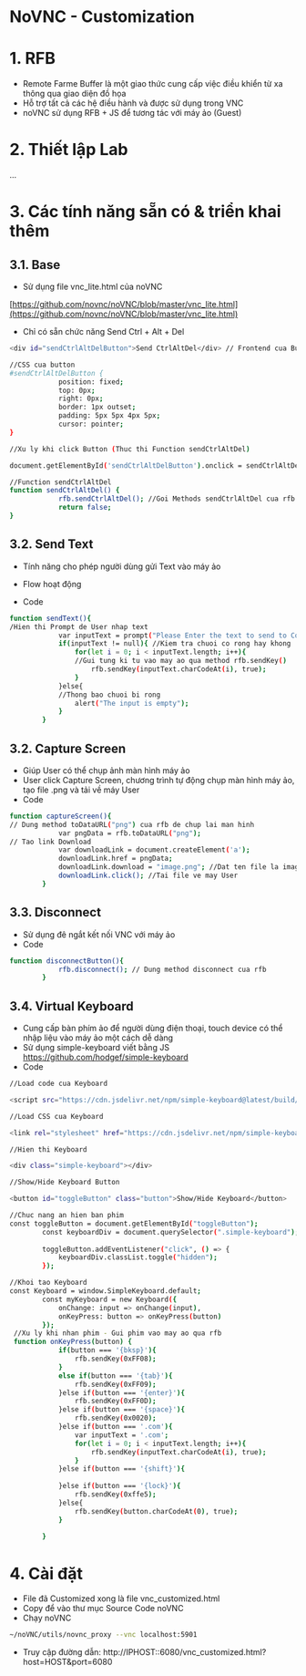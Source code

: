 # NoVNC - Customization

# 1. RFB

- Remote Farme Buffer là một giao thức cung cấp việc điều khiển từ xa thông qua giao diện đồ họa
- Hỗ trợ tất cả các hệ điều hành và được sử dụng trong VNC
- noVNC sử dụng RFB + JS để tương tác với máy ảo (Guest)

# 2. Thiết lập Lab

...

# 3. Các tính năng sẵn có & triển khai thêm

## 3.1. Base

- Sử dụng file vnc_lite.html của noVNC

[https://github.com/novnc/noVNC/blob/master/vnc_lite.html](https://github.com/novnc/noVNC/blob/master/vnc_lite.html)

- Chỉ có sẵn chức năng Send Ctrl + Alt + Del

```bash
<div id="sendCtrlAltDelButton">Send CtrlAltDel</div> // Frontend cua Button

//CSS cua button
#sendCtrlAltDelButton {
            position: fixed;
            top: 0px;
            right: 0px;
            border: 1px outset;
            padding: 5px 5px 4px 5px;
            cursor: pointer;
}

//Xu ly khi click Button (Thuc thi Function sendCtrlAltDel)

document.getElementById('sendCtrlAltDelButton').onclick = sendCtrlAltDel;

//Function sendCtrlAltDel
function sendCtrlAltDel() {
            rfb.sendCtrlAltDel(); //Goi Methods sendCtrlAltDel cua rfb
            return false;
}

```

## 3.2. Send Text

- Tính năng cho phép người dùng gửi Text vào máy ảo
- Flow hoạt động

- Code

```bash
function sendText(){
/Hien thi Prompt de User nhap text
            var inputText = prompt("Please Enter the text to send to Console: ");
            if(inputText != null){ //Kiem tra chuoi co rong hay khong
                for(let i = 0; i < inputText.length; i++){
                //Gui tung ki tu vao may ao qua method rfb.sendKey()
                    rfb.sendKey(inputText.charCodeAt(i), true);
                }
            }else{
            //Thong bao chuoi bi rong
                alert("The input is empty");
            }
        }
```

## 3.2. Capture Screen

- Giúp User có thể chụp ảnh màn hình máy ảo
- User click Capture Screen, chương trình tự động chụp màn hình máy ảo, tạo file .png và tải về máy User
- Code

```bash
function captureScreen(){
// Dung method toDataURL("png") cua rfb de chup lai man hinh
            var pngData = rfb.toDataURL("png");
// Tao link Download
            var downloadLink = document.createElement('a');
            downloadLink.href = pngData;
            downloadLink.download = "image.png"; //Dat ten file la image.png
            downloadLink.click(); //Tai file ve may User
        }
```

## 3.3. Disconnect

- Sử dụng đê ngắt kết nối VNC với máy ảo
- Code

```bash
function disconnectButton(){
            rfb.disconnect(); // Dung method disconnect cua rfb
        }
```

## 3.4. Virtual Keyboard

- Cung cấp bàn phím ảo để người dùng điện thoại, touch device có thể nhập liệu vào máy ảo một cách dễ dàng
- Sử dụng simple-keyboard viết bằng JS https://github.com/hodgef/simple-keyboard
- Code

```bash
//Load code cua Keyboard

<script src="https://cdn.jsdelivr.net/npm/simple-keyboard@latest/build/index.js"></script>

//Load CSS cua Keyboard

<link rel="stylesheet" href="https://cdn.jsdelivr.net/npm/simple-keyboard@latest/build/css/index.css">

//Hien thi Keyboard

<div class="simple-keyboard"></div>

//Show/Hide Keyboard Button

<button id="toggleButton" class="button">Show/Hide Keyboard</button>

//Chuc nang an hien ban phim
const toggleButton = document.getElementById("toggleButton");
        const keyboardDiv = document.querySelector(".simple-keyboard");
    
        toggleButton.addEventListener("click", () => {
            keyboardDiv.classList.toggle("hidden");
        }); 

//Khoi tao Keyboard
const Keyboard = window.SimpleKeyboard.default;
        const myKeyboard = new Keyboard({
            onChange: input => onChange(input),
            onKeyPress: button => onKeyPress(button)
        });
 //Xu ly khi nhan phim - Gui phim vao may ao qua rfb
 function onKeyPress(button) {
            if(button === '{bksp}'){
                rfb.sendKey(0xFF08);
            }
            else if(button === '{tab}'){
                rfb.sendKey(0xFF09);
            }else if(button === '{enter}'){
                rfb.sendKey(0xFF0D);
            }else if(button === '{space}'){
                rfb.sendKey(0x0020);
            }else if(button === '.com'){
                var inputText = '.com';
                for(let i = 0; i < inputText.length; i++){
                    rfb.sendKey(inputText.charCodeAt(i), true);
                }
            }else if(button === '{shift}'){
                
            }else if(button === '{lock}'){
                rfb.sendKey(0xffe5);
            }else{
                rfb.sendKey(button.charCodeAt(0), true);
            }
            
        }
```

# 4. Cài đặt

- File đã Customized xong là file vnc_customized.html
- Copy để vào thư mục Source Code noVNC
- Chạy noVNC

```bash
~/noVNC/utils/novnc_proxy --vnc localhost:5901
```

- Truy cập đường dẫn: http://IPHOST::6080/vnc_customized.html?host=HOST&port=6080